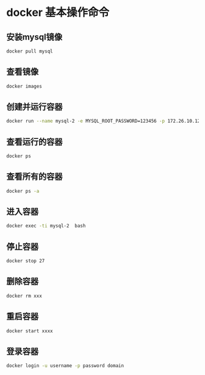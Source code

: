 # docker 基本操作命令

## 安装mysql镜像

```sh
docker pull mysql
```

## 查看镜像

```sh
docker images
```

## 创建并运行容器

```sh
docker run --name mysql-2 -e MYSQL_ROOT_PASSWORD=123456 -p 172.26.10.124:3306:3306 -d mysql:latest
```

## 查看运行的容器

```sh
docker ps
```

## 查看所有的容器

```sh
docker ps -a
```

## 进入容器

```sh
docker exec -ti mysql-2  bash
```

## 停止容器

```sh
docker stop 27
```

## 删除容器

```sh
docker rm xxx
```

## 重启容器

```sh
docker start xxxx
```

## 登录容器

```sh
docker login -u username -p password domain
```